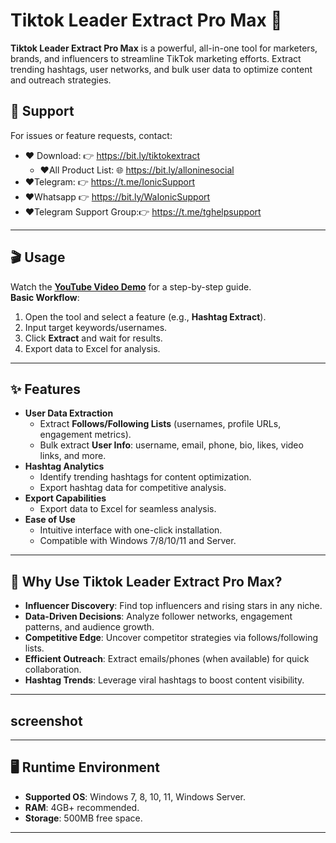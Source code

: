 # Tiktok Leader Extract Pro Max 🚀

**Tiktok Leader Extract Pro Max** is a powerful, all-in-one tool for marketers, brands, and influencers to streamline TikTok marketing efforts. Extract trending hashtags, user networks, and bulk user data to optimize content and outreach strategies.

## 📮 Support

For issues or feature requests, contact:  
- ❤️ Download: 👉 https://bit.ly/tiktokextract
  - ❤️All Product List: 🌐 https://bit.ly/alloninesocial
- ❤️Telegram:           👉 https://t.me/IonicSupport   
- ❤️Whatsapp          👉 https://bit.ly/WaIonicSupport
- ❤️Telegram Support Group:👉 https://t.me/tghelpsupport

---

## 🎬 Usage

Watch the **[YouTube Video Demo](https://youtu.be/qUn54RAAGtM)** for a step-by-step guide.  
**Basic Workflow**:
1. Open the tool and select a feature (e.g., **Hashtag Extract**).
2. Input target keywords/usernames.
3. Click **Extract** and wait for results.
4. Export data to Excel for analysis.
---

## ✨ Features

- **User Data Extraction**
  - Extract **Follows/Following Lists** (usernames, profile URLs, engagement metrics).
  - Bulk extract **User Info**: username, email, phone, bio, likes, video links, and more.
- **Hashtag Analytics**
  - Identify trending hashtags for content optimization.
  - Export hashtag data for competitive analysis.
- **Export Capabilities**
  - Export data to Excel for seamless analysis.
- **Ease of Use**
  - Intuitive interface with one-click installation.
  - Compatible with Windows 7/8/10/11 and Server.

---

## 🚀 Why Use Tiktok Leader Extract Pro Max?

- **Influencer Discovery**: Find top influencers and rising stars in any niche.
- **Data-Driven Decisions**: Analyze follower networks, engagement patterns, and audience growth.
- **Competitive Edge**: Uncover competitor strategies via follows/following lists.
- **Efficient Outreach**: Extract emails/phones (when available) for quick collaboration.
- **Hashtag Trends**: Leverage viral hashtags to boost content visibility.

---


## screenshot

---

## 🖥️ Runtime Environment

- **Supported OS**: Windows 7, 8, 10, 11, Windows Server.
- **RAM**: 4GB+ recommended.
- **Storage**: 500MB free space.

---


